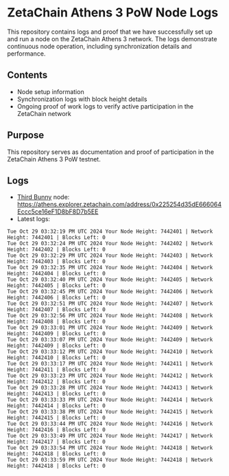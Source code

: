 # ZetaChain Athens 3 PoW Node Logs
This repository contains logs and proof that we have successfully set up and run a node on the ZetaChain Athens 3 network. The logs demonstrate continuous node operation, including synchronization details and performance.

## Contents
- Node setup information
- Synchronization logs with block height details
- Ongoing proof of work logs to verify active participation in the ZetaChain network

## Purpose
This repository serves as documentation and proof of participation in the ZetaChain Athens 3 PoW testnet.

## Logs

- [Third Bunny](https://thirdbunny.xyz/) node: https://athens.explorer.zetachain.com/address/0x225254d35dE666064Eccc5ce16eF1D8bF8D7b5EE
- Latest logs:
```
Tue Oct 29 03:32:19 PM UTC 2024 Your Node Height: 7442401 | Network Height: 7442401 | Blocks Left: 0
Tue Oct 29 03:32:24 PM UTC 2024 Your Node Height: 7442402 | Network Height: 7442402 | Blocks Left: 0
Tue Oct 29 03:32:29 PM UTC 2024 Your Node Height: 7442403 | Network Height: 7442403 | Blocks Left: 0
Tue Oct 29 03:32:35 PM UTC 2024 Your Node Height: 7442404 | Network Height: 7442404 | Blocks Left: 0
Tue Oct 29 03:32:40 PM UTC 2024 Your Node Height: 7442405 | Network Height: 7442405 | Blocks Left: 0
Tue Oct 29 03:32:45 PM UTC 2024 Your Node Height: 7442406 | Network Height: 7442406 | Blocks Left: 0
Tue Oct 29 03:32:51 PM UTC 2024 Your Node Height: 7442407 | Network Height: 7442407 | Blocks Left: 0
Tue Oct 29 03:32:56 PM UTC 2024 Your Node Height: 7442408 | Network Height: 7442408 | Blocks Left: 0
Tue Oct 29 03:33:01 PM UTC 2024 Your Node Height: 7442409 | Network Height: 7442409 | Blocks Left: 0
Tue Oct 29 03:33:07 PM UTC 2024 Your Node Height: 7442409 | Network Height: 7442409 | Blocks Left: 0
Tue Oct 29 03:33:12 PM UTC 2024 Your Node Height: 7442410 | Network Height: 7442410 | Blocks Left: 0
Tue Oct 29 03:33:17 PM UTC 2024 Your Node Height: 7442411 | Network Height: 7442411 | Blocks Left: 0
Tue Oct 29 03:33:23 PM UTC 2024 Your Node Height: 7442412 | Network Height: 7442412 | Blocks Left: 0
Tue Oct 29 03:33:28 PM UTC 2024 Your Node Height: 7442413 | Network Height: 7442413 | Blocks Left: 0
Tue Oct 29 03:33:33 PM UTC 2024 Your Node Height: 7442414 | Network Height: 7442414 | Blocks Left: 0
Tue Oct 29 03:33:38 PM UTC 2024 Your Node Height: 7442415 | Network Height: 7442415 | Blocks Left: 0
Tue Oct 29 03:33:44 PM UTC 2024 Your Node Height: 7442416 | Network Height: 7442416 | Blocks Left: 0
Tue Oct 29 03:33:49 PM UTC 2024 Your Node Height: 7442417 | Network Height: 7442417 | Blocks Left: 0
Tue Oct 29 03:33:54 PM UTC 2024 Your Node Height: 7442418 | Network Height: 7442418 | Blocks Left: 0
Tue Oct 29 03:33:59 PM UTC 2024 Your Node Height: 7442418 | Network Height: 7442418 | Blocks Left: 0
```
